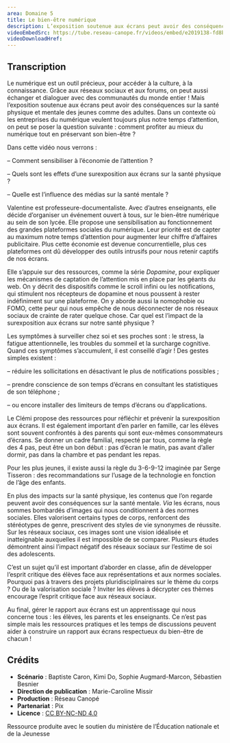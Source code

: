 ```yaml
---
area: Domaine 5
title: Le bien-être numérique
description: L’exposition soutenue aux écrans peut avoir des conséquences sur la santé physique et mentale des jeunes comme des adultes. Dans un contexte où les entreprises du numérique veulent toujours plus notre temps d’attention, quels sont les effets d’une surexposition aux écrans sur la santé physique et mentale ? Comment sensibiliser à l’économie de l’attention ?
videoEmbedSrc: https://tube.reseau-canope.fr/videos/embed/e2019138-fd8b-4be9-a6bb-1e940d9e10a8
videoDownloadHref:
---
```


## Transcription

Le numérique est un outil précieux, pour accéder à la culture, à la connaissance. Grâce aux réseaux sociaux et aux forums, on peut aussi échanger et dialoguer avec des communautés du monde entier ! Mais l’exposition soutenue aux écrans peut avoir des conséquences sur la santé physique et mentale des jeunes comme des adultes. Dans un contexte où les entreprises du numérique veulent toujours plus notre temps d’attention, on peut se poser la question suivante : comment profiter au mieux du numérique tout en préservant son bien-être ?

Dans cette vidéo nous verrons :

– Comment sensibiliser à l’économie de l’attention ?

– Quels sont les effets d’une surexposition aux écrans sur la santé physique ?

– Quelle est l’influence des médias sur la santé mentale ?

Valentine est professeure-documentaliste. Avec d’autres enseignants, elle décide d’organiser un événement ouvert à tous, sur le bien-être numérique au sein de son lycée. Elle propose une sensibilisation au fonctionnement des grandes plateformes sociales du numérique. Leur priorité est de capter au maximum notre temps d’attention pour augmenter leur chiffre d’affaires publicitaire. Plus cette économie est devenue concurrentielle, plus ces plateformes ont dû développer des outils intrusifs pour nous retenir captifs de nos écrans.

Elle s’appuie sur des ressources, comme la série _Dopamine_, pour expliquer les mécanismes de captation de l’attention mis en place par les géants du web. On y décrit des dispositifs comme le scroll infini ou les notifications, qui stimulent nos récepteurs de dopamine et nous poussent à rester indéfiniment sur une plateforme. On y aborde aussi la nomophobie ou FOMO, cette peur qui nous empêche de nous déconnecter de nos réseaux sociaux
 de crainte de rater quelque chose. Car quel est l’impact de la surexposition aux écrans sur notre santé physique ?

Les symptômes à surveiller chez soi et ses proches sont : le stress, la fatigue attentionnelle,
 les troubles du sommeil et la surcharge cognitive. Quand ces symptômes s’accumulent, il est conseillé d’agir ! Des gestes simples existent :

– réduire les sollicitations en désactivant le plus de notifications possibles ;

– prendre conscience de son temps d’écrans en consultant les statistiques de son téléphone ;

– ou encore installer des limiteurs de temps d’écrans ou d’applications.

Le Clémi propose des ressources pour réfléchir et prévenir la surexposition aux écrans. Il est également important d’en parler en famille, car les élèves sont souvent confrontés à des parents qui sont eux-mêmes consommateurs d’écrans. Se donner un cadre familial, respecté par tous, comme la règle des 4 pas, peut être un bon début : pas d’écran le matin, pas avant d’aller dormir, pas dans la chambre et pas pendant les repas.

Pour les plus jeunes, il existe aussi la règle du 3-6-9-12 imaginée par Serge Tisseron :
 des recommandations sur l’usage de la technologie en fonction de l’âge des enfants.

En plus des impacts sur la santé physique, les contenus que l’on regarde peuvent avoir des conséquences sur la santé mentale. _Via_ les écrans, nous sommes bombardés d’images qui nous conditionnent à des normes sociales. Elles valorisent certains types de corps, renforcent des stéréotypes de genre, prescrivent des styles de vie synonymes de réussite. Sur les réseaux sociaux, ces images sont une vision idéalisée et inatteignable auxquelles il est impossible de se comparer. Plusieurs études démontrent ainsi l’impact négatif des réseaux sociaux sur l’estime de soi des adolescents.

C’est un sujet qu’il est important d’aborder en classe, afin de développer l’esprit critique des élèves face aux représentations et aux normes sociales. Pourquoi pas à travers des projets pluridisciplinaires sur le thème du corps ? Ou de la valorisation sociale ? Inviter les élèves à décrypter ces thèmes encourage l’esprit critique face aux réseaux sociaux.

Au final, gérer le rapport aux écrans est un apprentissage qui nous concerne tous : les élèves,
 les parents et les enseignants. Ce n’est pas simple mais les ressources pratiques et les temps de discussions peuvent aider à construire un rapport aux écrans respectueux du bien-être de chacun !

## Crédits

- **Scénario** : Baptiste Caron, Kimi Do, Sophie Augmard-Marcon, Sébastien Besnier
- **Direction de publication** : Marie-Caroline Missir
- **Production** : Réseau Canopé
- **Partenariat** : Pix
- **Licence** : [CC BY-NC-ND 4.0](https://creativecommons.org/licenses/by-nc-nd/4.0/deed.fr)

Ressource produite avec le soutien du ministère de l’Éducation nationale et de la Jeunesse
